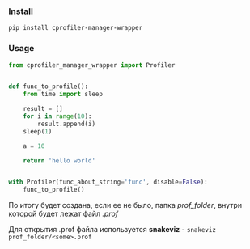 ### Install

`pip install cprofiler-manager-wrapper`

### Usage

```python
from cprofiler_manager_wrapper import Profiler


def func_to_profile():
    from time import sleep

    result = []
    for i in range(10):
        result.append(i)
    sleep(1)

    a = 10

    return 'hello world'


with Profiler(func_about_string='func', disable=False):
    func_to_profile()
```

По итогу будет создана, если ее не было, папка _prof_folder_, внутри которой будет лежат файл _<some>.prof_

Для открытия .prof файла используется **snakeviz** - `snakeviz prof_folder/<some>.prof`
